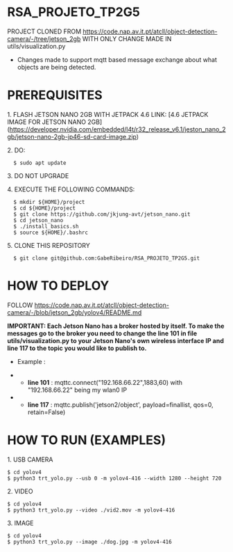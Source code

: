 # RSA_PROJETO_TP2G5
PROJECT CLONED FROM https://code.nap.av.it.pt/atcll/object-detection-camera/-/tree/jetson_2gb WITH ONLY CHANGE MADE IN utils/visualization.py


* Changes made to support mqtt based message exchange about what objects are being detected.

# PREREQUISITES 
1\. FLASH JETSON NANO 2GB WITH JETPACK 4.6 LINK: [4.6 JETPACK IMAGE FOR JETSON NANO 2GB] (https://developer.nvidia.com/embedded/l4t/r32_release_v6.1/jeston_nano_2gb/jetson-nano-2gb-jp46-sd-card-image.zip)

2\. DO:  

      $ sudo apt update
      
3\. DO NOT UPGRADE

4\. EXECUTE THE FOLLOWING COMMANDS:
 
      $ mkdir ${HOME}/project
      $ cd ${HOME}/project
      $ git clone https://github.com/jkjung-avt/jetson_nano.git
      $ cd jetson_nano
      $ ./install_basics.sh
      $ source ${HOME}/.bashrc
 
5\. CLONE THIS REPOSITORY 

      $ git clone git@github.com:GabeRibeiro/RSA_PROJETO_TP2G5.git
      
# HOW TO DEPLOY 
FOLLOW https://code.nap.av.it.pt/atcll/object-detection-camera/-/blob/jetson_2gb/yolov4/README.md

   **IMPORTANT: Each Jetson Nano has a broker hosted by itself. To make the messages go to the broker you need to change the line 101 in file utils/visualization.py to your Jetson Nano's own wireless interface IP and line 117 to the topic you would like to publish to.**

* Example : 

* * **line 101** : mqttc.connect("192.168.66.22",1883,60) with "192.168.66.22" being my wlan0 IP

* * **line 117** : mqttc.publish('jetson2/object', payload=finallist, qos=0, retain=False)


# HOW TO RUN (EXAMPLES)
1\. USB CAMERA

    $ cd yolov4
    $ python3 trt_yolo.py --usb 0 -m yolov4-416 --width 1280 --height 720

2\. VIDEO
  
    $ cd yolov4
    $ python3 trt_yolo.py --video ./vid2.mov -m yolov4-416
    
3\. IMAGE

    $ cd yolov4
    $ python3 trt_yolo.py --image ./dog.jpg -m yolov4-416
